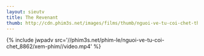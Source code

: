 ```yaml
---
layout: sieutv
title: The Revenant
thumb: http://cdn.phim3s.net/images/films/thumb/nguoi-ve-tu-coi-chet-the-revenant-2015.jpg
---
```

{% include jwpadv src='//phim3s.net/phim-le/nguoi-ve-tu-coi-chet_8862/xem-phim//video.mp4' %}